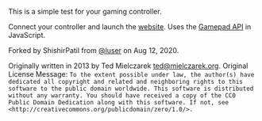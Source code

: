 This is a simple test for your gaming controller. 

Connect your controller and launch the [website](shishirpatil.github.io/gamepadtest/). Uses the [Gamepad API](http://www.w3.org/TR/gamepad/) in JavaScript. 

Forked by ShishirPatil from [@luser](https://github.com/luser/gamepadtest) on Aug 12, 2020.


Originally written in 2013 by Ted Mielczarek <ted@mielczarek.org>. Original License Message:
`
To the extent possible under law, the author(s) have dedicated all copyright and related and neighboring rights to this software to the public domain worldwide. This software is distributed without any warranty.
You should have received a copy of the CC0 Public Domain Dedication along with this software. If not, see <http://creativecommons.org/publicdomain/zero/1.0/>.
`
